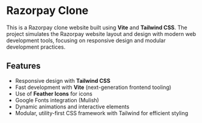# Razorpay Clone

This is a Razorpay clone website built using **Vite** and **Tailwind CSS**. The project simulates the Razorpay website layout and design with modern web development tools, focusing on responsive design and modular development practices.

## Features

- Responsive design with **Tailwind CSS**
- Fast development with **Vite** (next-generation frontend tooling)
- Use of **Feather Icons** for icons
- Google Fonts integration (Mulish)
- Dynamic animations and interactive elements
- Modular, utility-first CSS framework with Tailwind for efficient styling
